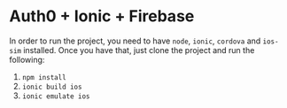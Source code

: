 # Auth0 + Ionic + Firebase


In order to run the project, you need to have `node`, `ionic`, `cordova` and `ios-sim` installed.
Once you have that, just clone the project and run the following:

1. `npm install`
2. `ionic build ios`
3. `ionic emulate ios`


